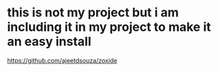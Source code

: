 # this is not my project but i am including it in my project to make it an easy install
https://github.com/ajeetdsouza/zoxide
